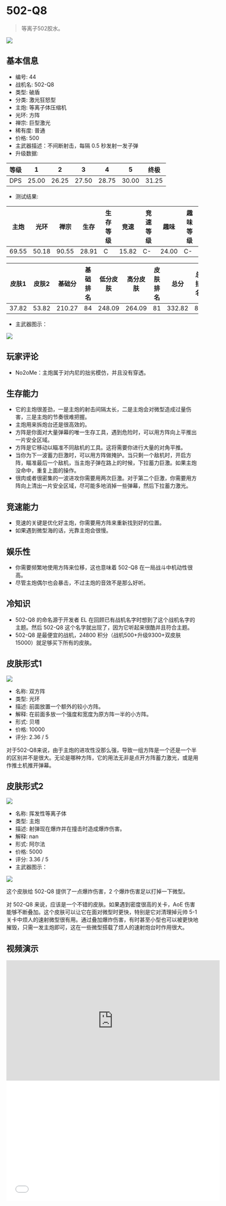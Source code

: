# 502-Q8

> 等离子502胶水。

<img src="/ships/ship_44.png" style={{zoom:1}}/>

## 基本信息

- 编号: 44
- 战机名: 502-Q8
- 类型: 破盾
- 分类: 激光狂怒型
- 主炮: 等离子体压缩机
- 光环: 方阵
- 禅宗: 巨型激光
- 稀有度: 普通
- 价格: 500
- 主武器描述：不间断射击，每隔 0.5 秒发射一发子弹
- 升级数据: 

| 等级 | 1 | 2 | 3 | 4 | 5 | 终极 |
|--|--|--|--|--|--|--|
| DPS | 25.00 | 26.25 | 27.50 | 28.75 | 30.00 | 31.25 |

- 测试结果: 

| 主炮 | 光环 | 禅宗 | 生存 | 生存等级 | 竞速 | 竞速等级 | 趣味 | 趣味等级 |
|--|--|--|--|--|--|--|--|--|
| 69.55 | 50.18 | 90.55 | 28.91 | C | 15.82 | C- | 24.00 | C- |

| 皮肤1 | 皮肤2 | 基础分 | 基础排名 | 低分皮肤 | 高分皮肤 | 皮肤排名 | 总分 | 总排名 |
|--|--|--|--|--|--|--|--|--|
| 37.82 | 53.82 | 210.27 | 84 | 248.09 | 264.09 | 81 | 332.82 | 84 |

- 主武器图示：

<img src="/illustration/main_44.gif" style={{zoom:1}}/>

## 玩家评论

- No2oMe：主炮属于对内尼的拙劣模仿，并且没有穿透。

## 生存能力

- 它的主炮很差劲，一是主炮的射击间隔太长，二是主炮会对微型造成过量伤害，三是主炮的节奏很难把握。
- 主炮用来拆炮台还是很高效的。
- 方阵是你面对大量弹幕的唯一生存工具，遇到危险时，可以用方阵向上平推出一片安全区域。
- 方阵是它移动以瞄准不同敌机的工具。这将需要你进行大量的对角平推。
- 当你为下一波蓄力巨激时，可以用方阵做掩护。当只剩一个敌机时，开启方阵，瞄准最后一个敌机，当主炮子弹在路上的时候，下拉蓄力巨激。如果主炮没命中，重复上面的操作。
- 很肉或者很密集的一波进攻你需要用两次巨激。对于第二个巨激，你需要用方阵向上清出一片安全区域，尽可能多地消掉一些弹幕，然后下拉蓄力激光。

## 竞速能力

- 竞速的关键是优化好主炮，你需要用方阵来重新找到好的位置。
- 如果遇到微型海的话，光靠主炮会很慢。

## 娱乐性

- 你需要频繁地使用方阵来位移，这也意味着 502-Q8 在一局战斗中机动性很高。
- 尽管主炮偶尔也会暴击，不过主炮的音效不是那么好听。

## 冷知识

- 502-Q8 的命名源于开发者 EL 在回顾已有战机名字时想到了这个战机名字的主题。然后 502-Q8 这个名字就出现了，因为它听起来很酷并且符合主题。
- 502-Q8 是最便宜的战机，24800 积分（战机500+升级9300+双皮肤15000）就足够买下所有的皮肤。

## 皮肤形式1

<img src="/ships/ship_44_apex_1.png" style={{zoom:1}}/>

- 名称: 双方阵
- 类型: 光环
- 描述: 前面放置一个额外的较小方阵。
- 解释: 在前面多放一个强度和宽度为原方阵一半的小方阵。
- 形式: 贝塔
- 价格: 10000
- 评分: 2.36 / 5

对于502-Q8来说，由于主炮的进攻性没那么强，导致一组方阵是一个还是一个半的区别并不是很大。无论是哪种方阵，它的用法无非是点开方阵蓄力激光，或是用作推土机推开弹幕。

## 皮肤形式2

<img src="/ships/ship_44_apex_2.png" style={{zoom:1}}/>

- 名称: 挥发性等离子体
- 类型: 主炮
- 描述: 射弹现在爆炸并在撞击时造成爆炸伤害。
- 解释: nan
- 形式: 阿尔法
- 价格: 5000
- 评分: 3.36 / 5
- 主武器图示：

<img src="/illustration/main_44_alpha.gif" style={{zoom:1}}/>

这个皮肤给 502-Q8 提供了一点爆炸伤害，2 个爆炸伤害足以打掉一下微型。

对 502-Q8 来说，应该是一个不错的皮肤。如果遇到密度很高的关卡，AoE 伤害能够不断叠加。这个皮肤可以让它在面对微型时更快，特别是它对清理掉元帅 5-1 关卡中烦人的速射微型很有用。通过叠加爆炸伤害，有时甚至小型也可以被更快地摧毁，只需一发主炮即可，这在一些微型搭载了烦人的速射炮台时作用很大。

## 视频演示

<iframe width="560" height="315" src="https://www.youtube.com/embed/-u4A_VfYiAc?si=6ZnCckwr3GhumGUh" title="YouTube video player" frameborder="0" allow="accelerometer; autoplay; clipboard-write; encrypted-media; gyroscope; picture-in-picture; web-share" referrerpolicy="strict-origin-when-cross-origin" allowfullscreen></iframe>

<br/>

<iframe width="560" height="315" src="//player.bilibili.com/player.html?aid=274350301&bvid=BV1sF411f7nd&cid=1221526150&p=1&autoplay=false" scrolling="no" border="0" frameborder="no" allow="accelerometer; autoplay; clipboard-write; encrypted-media; gyroscope; picture-in-picture; web-share" framespacing="0" allowfullscreen="true"> </iframe>